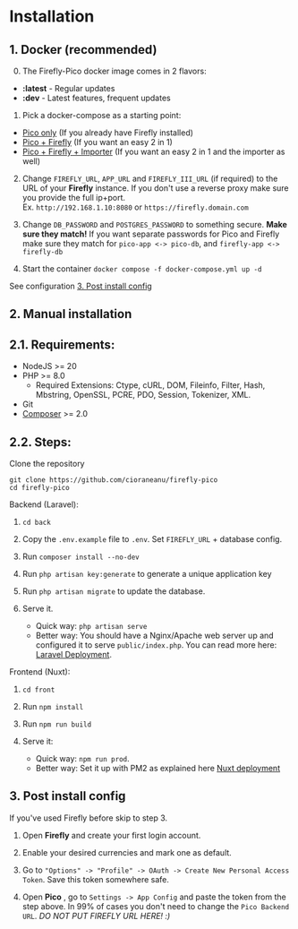 # Installation

## 1. Docker (recommended)
0. The Firefly-Pico docker image comes in 2 flavors:
- **:latest** - Regular updates
- **:dev** - Latest features, frequent updates

1. Pick a docker-compose as a starting point:
- [Pico only](../docker-compose.pico.yml) (If you already have Firefly installed)
- [Pico + Firefly](../docker-compose.pico+firefly.yml) (If you want an easy 2 in 1)
- [Pico + Firefly + Importer](../docker-compose.pico+firefly+importer.yml) (If you want an easy 2 in 1 and the importer as well)

2. Change `FIREFLY_URL`, `APP_URL` and `FIREFLY_III_URL` (if required) to the URL of your **Firefly** instance. If you don't use a reverse proxy make sure you provide the full ip+port. <br>Ex. `http://192.168.1.10:8080` or `https://firefly.domain.com`


3. Change `DB_PASSWORD` and `POSTGRES_PASSWORD` to something secure. **Make sure they match!** If you want separate passwords for Pico and Firefly make sure they match for `pico-app <-> pico-db`, and `firefly-app <-> firefly-db`


4. Start the container `docker compose -f docker-compose.yml up -d`

See configuration [3. Post install config](installation.md#3-post-install-config)

## 2. Manual installation

## 2.1. Requirements:

- NodeJS >= 20
- PHP >= 8.0
    - Required Extensions: Ctype, cURL, DOM, Fileinfo, Filter, Hash, Mbstring, OpenSSL, PCRE, PDO, Session, Tokenizer, XML.
- Git
- [Composer](https://getcomposer.org/) >= 2.0

## 2.2. Steps:

Clone the repository

```
git clone https://github.com/cioraneanu/firefly-pico
cd firefly-pico
```

Backend (Laravel):

1. `cd back`
2. Copy the `.env.example` file to `.env`. Set `FIREFLY_URL` + database config.
3. Run `composer install --no-dev`
4. Run `php artisan key:generate` to generate a unique application key
5. Run `php artisan migrate` to update the database.
6. Serve it.

   - Quick way: `php artisan serve`
   - Better way: You should have a Nginx/Apache web server up and configured it to serve `public/index.php`. You can read more here:
     [Laravel Deployment](https://laravel.com/docs/10.x/deployment).

Frontend (Nuxt):

1. `cd front`
2. Run `npm install`
3. Run `npm run build`
4. Serve it:

   - Quick way: `npm run prod`.
   - Better way: Set it up with PM2 as explained here [Nuxt deployment](https://nuxt.com/docs/getting-started/deployment#pm2)

## 3. Post install config

If you've used Firefly before skip to step 3.

1. Open **Firefly** and create your first login account.

2. Enable your desired currencies and mark one as default.

3. Go to `"Options" -> "Profile" -> OAuth -> Create New Personal Access Token`. Save this token somewhere safe.

4. Open **Pico** , go to `Settings -> App Config` and paste the token from the step above. In 99% of cases you don't need to change the `Pico Backend URL`. *DO NOT PUT FIREFLY URL HERE! :)*
